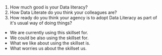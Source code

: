 1. How much good is your Data literacy? 
1. How Data Literate do you think your colleagues are? 
1. How ready do you think your agency is to adopt Data Literacy as part of it's usual way of doing things? 

- We are currently using this skillset for.
- We could be also using the skillset for. 
- What we like about using the skillset is. 
- What worries us about the skillset us. 
